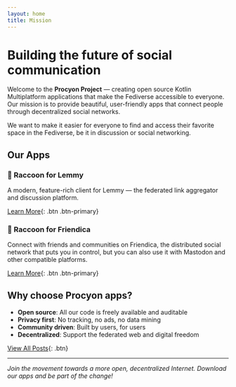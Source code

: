 ```yaml
---
layout: home
title: Mission
---
```


# Building the future of social communication

Welcome to the **Procyon Project** — creating open source Kotlin Multiplatform applications that
make the Fediverse accessible to everyone. Our mission is to provide beautiful, user-friendly apps
that connect people through decentralized social networks.

We want to make it easier for everyone to find and access their favorite space in the Fediverse, be
it in discussion or social networking.

## Our Apps

### 🦝 Raccoon for Lemmy

A modern, feature-rich client for Lemmy — the federated link aggregator and discussion platform.

[Learn More](raccoon-lemmy.md){: .btn .btn-primary}

### 🦝 Raccoon for Friendica

Connect with friends and communities on Friendica, the distributed social network that puts you in
control, but you can also use it with Mastodon and other compatible platforms.

[Learn More](raccoon-friendica.md){: .btn .btn-primary}

## Why choose Procyon apps?

- **Open source**: All our code is freely available and auditable
- **Privacy first**: No tracking, no ads, no data mining
- **Community driven**: Built by users, for users
- **Decentralized**: Support the federated web and digital freedom

[View All Posts](blog.md){: .btn}

---

*Join the movement towards a more open, decentralized Internet. Download our apps and be part of the
change!*
